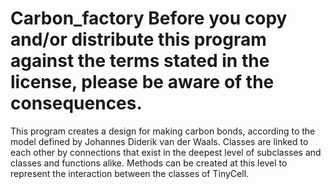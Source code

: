 # Carbon_factory  Before you copy and/or distribute this program against the terms stated in the license, please be aware of the consequences.

This program creates a design for making carbon bonds, according to the model defined by Johannes Diderik van der Waals.
Classes are linked to each other by connections that exist in the deepest level of subclasses and classes and functions alike.
Methods can be created at this level to represent the interaction between the classes of TinyCell.

